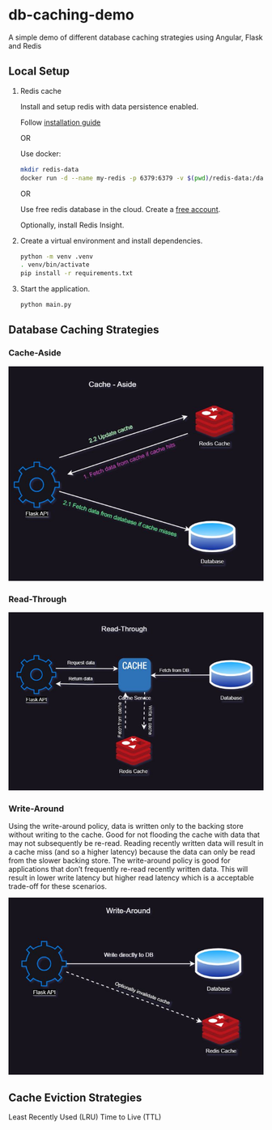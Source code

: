 # db-caching-demo
A simple demo of different database caching strategies using Angular, Flask and Redis


## Local Setup

1. Redis cache

    Install and setup redis with data persistence enabled.

    Follow [installation guide](https://redis.io/docs/install/install-redis/)

    OR

    Use docker: 
    ```sh
    mkdir redis-data
    docker run -d --name my-redis -p 6379:6379 -v $(pwd)/redis-data:/data redis:latest --appendonly yes
    ```

    OR 

    Use free redis database in the cloud. Create a [free account](https://redis.com/try-free/).

    Optionally, install Redis Insight.

2. Create a virtual environment and install dependencies.

    ```sh
    python -m venv .venv
    . venv/bin/activate
    pip install -r requirements.txt
    ```

3. Start the application.

    ```sh
    python main.py
    ```


## Database Caching Strategies


### Cache-Aside

![](./static/images/cache-aside.JPG)

### Read-Through

![](./static/images/read-through.JPG)

### Write-Around

Using the write-around policy, data is written only to the backing store without writing to the cache. 
Good for not flooding the cache with data that may not subsequently be re-read.
Reading recently written data will result in a cache miss (and so a higher latency) because the data can only be read from the slower backing store.
The write-around policy is good for applications that don’t frequently re-read recently written data. This will result in lower write latency but higher read latency which is a acceptable trade-off for these scenarios.

![](./static/images/write-around.JPG)


## Cache Eviction Strategies

Least Recently Used (LRU)
Time to Live (TTL)